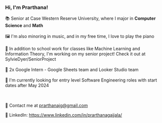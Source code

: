 ### Hi, I'm Prarthana!
📚 Senior at Case Western Reserve University, where I major in **Computer Science** and **Math** <br /> <br />
🖼️ I'm also minoring in music, and in my free time, I love to play the piano <br /> <br />
🌱 In addition to school work for classes like Machine Learning and Information Theory, I'm working on my senior project! Check it out at SylvieDyer/SeniorProject <br /> <br />
🧩 2x Google Intern - Google Sheets team and Looker Studio team <br /> <br />
🐛 I'm currently looking for entry level Software Engineering roles with start dates after May 2024 <br /> <br /> <br />

🦜 Contact me at prarthanajg@gmail.com <br />

🍏 LinkedIn: https://www.linkedin.com/in/prarthanagajjala/
